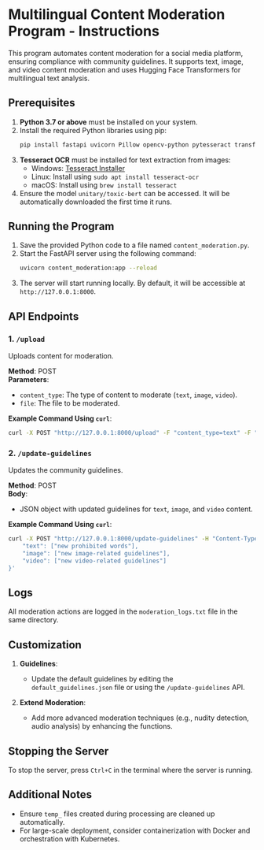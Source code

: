 
# Multilingual Content Moderation Program - Instructions

This program automates content moderation for a social media platform, ensuring compliance with community guidelines.
It supports text, image, and video content moderation and uses Hugging Face Transformers for multilingual text analysis.

## Prerequisites

1. **Python 3.7 or above** must be installed on your system.
2. Install the required Python libraries using pip:
   ```bash
   pip install fastapi uvicorn Pillow opencv-python pytesseract transformers torch
   ```
3. **Tesseract OCR** must be installed for text extraction from images:
   - Windows: [Tesseract Installer](https://github.com/UB-Mannheim/tesseract/wiki)
   - Linux: Install using `sudo apt install tesseract-ocr`
   - macOS: Install using `brew install tesseract`
4. Ensure the model `unitary/toxic-bert` can be accessed. It will be automatically downloaded the first time it runs.

## Running the Program

1. Save the provided Python code to a file named `content_moderation.py`.
2. Start the FastAPI server using the following command:
   ```bash
   uvicorn content_moderation:app --reload
   ```
3. The server will start running locally. By default, it will be accessible at `http://127.0.0.1:8000`.

## API Endpoints

### 1. `/upload`
Uploads content for moderation.

**Method**: POST  
**Parameters**:
- `content_type`: The type of content to moderate (`text`, `image`, `video`).
- `file`: The file to be moderated.

**Example Command Using `curl`**:
```bash
curl -X POST "http://127.0.0.1:8000/upload" -F "content_type=text" -F "file=@sample.txt"
```

### 2. `/update-guidelines`
Updates the community guidelines.

**Method**: POST  
**Body**:
- JSON object with updated guidelines for `text`, `image`, and `video` content.

**Example Command Using `curl`**:
```bash
curl -X POST "http://127.0.0.1:8000/update-guidelines" -H "Content-Type: application/json" -d '{
    "text": ["new prohibited words"],
    "image": ["new image-related guidelines"],
    "video": ["new video-related guidelines"]
}'
```

## Logs

All moderation actions are logged in the `moderation_logs.txt` file in the same directory.

## Customization

1. **Guidelines**:
   - Update the default guidelines by editing the `default_guidelines.json` file or using the `/update-guidelines` API.

2. **Extend Moderation**:
   - Add more advanced moderation techniques (e.g., nudity detection, audio analysis) by enhancing the functions.

## Stopping the Server

To stop the server, press `Ctrl+C` in the terminal where the server is running.

## Additional Notes

- Ensure `temp_` files created during processing are cleaned up automatically.
- For large-scale deployment, consider containerization with Docker and orchestration with Kubernetes.
